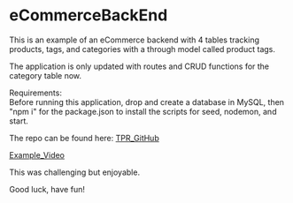 # eCommerceBackEnd

This is an example of an eCommerce backend with 4 tables tracking products, tags, and categories with a through model called product tags.

The application is only updated with routes and CRUD functions for the category table now. 

Requirements:  
Before running this application, drop and create a database in MySQL, then "npm i" for the package.json to install the scripts for seed, nodemon, and start.

The repo can be found here: 
[TPR_GitHub](https://github.com/rutherford87/eCommerceBackEnd)

[Example_Video](https://drive.google.com/file/d/16P_jfOumS5fhHKGkCvMU76rfsAHrF7yn/view?usp=sharing)

This was challenging but enjoyable. 

Good luck, have fun!

